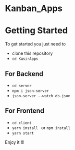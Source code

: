 # Kanban_Apps

# Getting Started #
To get started you just need to

* clone this repository
* ```cd KasirApps```

## For Backend
* ```cd server```
* ```npm i json-server```
* ``json-server --watch db.json``

## For Frontend
* ``` cd client ```
* ``` yarn install  ``` or ``` npm install ```
* ``` yarn start ```

Enjoy it !!!